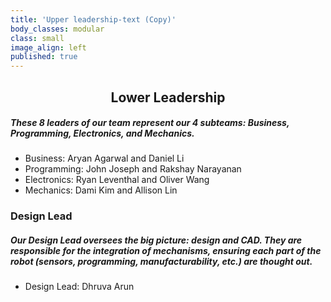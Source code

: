 ```yaml
---
title: 'Upper leadership-text (Copy)'
body_classes: modular
class: small
image_align: left
published: true
---
```


## <center> Lower Leadership </center>

##### These 8 leaders of our team represent our 4 subteams: Business, Programming, Electronics, and Mechanics.
* Business: Aryan Agarwal and Daniel Li
* Programming: John Joseph and Rakshay Narayanan
* Electronics: Ryan Leventhal and Oliver Wang
* Mechanics: Dami Kim and Allison Lin

### Design Lead
##### Our Design Lead oversees the big picture: design and CAD. They are responsible for the integration of mechanisms, ensuring each part of the robot (sensors, programming, manufacturability, etc.) are thought out.
* Design Lead: Dhruva Arun